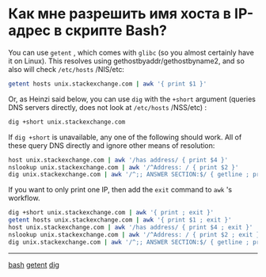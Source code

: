 # Как мне разрешить имя хоста в IP-адрес в скрипте Bash?

You can use `getent` , which comes with `glibc` (so you almost certainly have it on Linux). This resolves using gethostbyaddr/gethostbyname2, and so also will check `/etc/hosts` /NIS/etc:

```bash
getent hosts unix.stackexchange.com | awk '{ print $1 }'

```

Or, as Heinzi said below, you can use `dig` with the `+short` argument (queries DNS servers directly, does not look at `/etc/hosts` /NSS/etc) :

```bash
dig +short unix.stackexchange.com

```

If `dig +short` is unavailable, any one of the following should work. All of these query DNS directly and ignore other means of resolution:

```bash
host unix.stackexchange.com | awk '/has address/ { print $4 }'
nslookup unix.stackexchange.com | awk '/^Address: / { print $2 }'
dig unix.stackexchange.com | awk '/^;; ANSWER SECTION:$/ { getline ; print $5 }'

```

If you want to only print one IP, then add the `exit` command to `awk` 's workflow.

```bash
dig +short unix.stackexchange.com | awk '{ print ; exit }'
getent hosts unix.stackexchange.com | awk '{ print $1 ; exit }'
host unix.stackexchange.com | awk '/has address/ { print $4 ; exit }'
nslookup unix.stackexchange.com | awk '/^Address: / { print $2 ; exit }'
dig unix.stackexchange.com | awk '/^;; ANSWER SECTION:$/ { getline ; print $5 ; exit }'
```

**********
[bash](/tags/bash.md)
[getent](/tags/getent.md)
[dig](/tags/dig.md)
